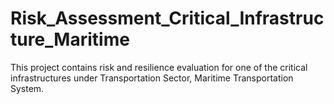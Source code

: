 # Risk_Assessment_Critical_Infrastructure_Maritime
This project contains risk and resilience evaluation for one of the critical infrastructures under Transportation Sector, Maritime Transportation System.
